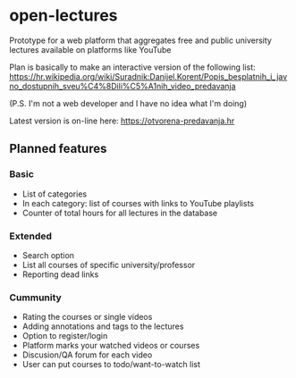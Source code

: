 # open-lectures
Prototype for a web platform that aggregates free and public university lectures available on platforms like YouTube

Plan is basically to make an interactive version of the following list:
https://hr.wikipedia.org/wiki/Suradnik:Danijel.Korent/Popis_besplatnih_i_javno_dostupnih_sveu%C4%8Dili%C5%A1nih_video_predavanja

(P.S. I'm not a web developer and I have no idea what I'm doing)

Latest version is on-line here:
https://otvorena-predavanja.hr

## Planned features

### Basic

- List of categories
- In each category: list of courses with links to YouTube playlists
- Counter of total hours for all lectures in the database

### Extended

- Search option
- List all courses of specific university/professor
- Reporting dead links

### Cummunity

- Rating the courses or single videos
- Adding annotations and tags to the lectures 
- Option to register/login
- Platform marks your watched videos or courses
- Discusion/QA forum for each video
- User can put courses to todo/want-to-watch list
